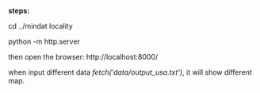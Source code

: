 **steps:**

cd ../mindat locality


python -m http.server


then open the browser: http://localhost:8000/



when input different data *fetch('data/output_usa.txt')*, it will show different map.

